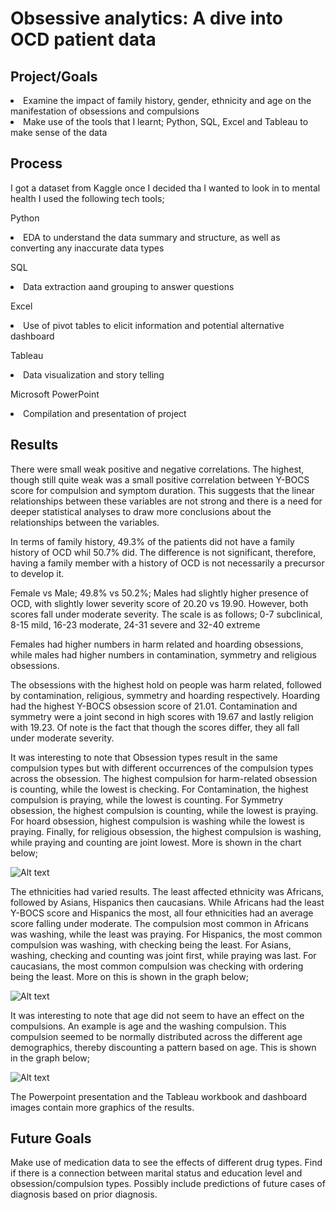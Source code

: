 # Obsessive analytics: A dive into OCD patient data
## Project/Goals
<li> Examine the impact of family history, gender, ethnicity and age on the manifestation of obsessions and compulsions
<li> Make use of the tools that I learnt; Python, SQL, Excel and Tableau to make sense of the data

## Process
I got a dataset from Kaggle once I decided tha I wanted to look in to mental health
I used the following tech tools;

Python
<li>EDA to understand the data summary and structure, as well as converting any inaccurate data types

SQL
<li>Data extraction aand grouping to answer questions

Excel
<li>Use of pivot tables to elicit information and potential alternative dashboard

Tableau
<li>Data visualization and story telling

Microsoft PowerPoint
<li>Compilation and presentation of project

## Results
There were small weak positive and negative correlations. The highest, though still quite weak was a small positive correlation between Y-BOCS score for compulsion and symptom duration. This suggests that the linear relationships between these variables are not strong and there is a need for deeper statistical analyses to draw more conclusions about the relationships between the variables.

In terms of family history, 49.3% of the patients did not have a family history of OCD whil 50.7% did. The difference is not significant, therefore, having a family member with a history of OCD is not necessarily a precursor to develop it.

Female vs Male; 49.8% vs 50.2%; Males had slightly higher presence of OCD, with slightly lower severity score of 20.20 vs 19.90. However, both scores fall under moderate severity. The scale is as follows; 0-7 subclinical, 8-15 mild, 16-23 moderate, 24-31 severe and 32-40 extreme

Females had higher numbers in harm related and hoarding obsessions, while males had higher numbers in contamination, symmetry and religious obsessions.

The obsessions with the highest hold on people was harm related, followed by contamination, religious, symmetry and hoarding respectively.
Hoarding had the highest Y-BOCS obsession score of 21.01. Contamination and symmetry were a joint second in high scores with 19.67 and lastly religion with 19.23. Of note is the fact that though the scores differ, they all fall under moderate severity.

It was interesting to note that Obsession types result in the same compulsion types but with different occurrences of the compulsion types across the obsession. The highest compulsion for harm-related obsession is counting, while the lowest is checking. For Contamination, the highest compulsion is praying, while the lowest is counting. For Symmetry obsession, the highest compulsion is counting, while the lowest is praying. For hoard obsession, highest compulsion is washing while the lowest is praying. Finally, for religious obsession, the highest compulsion is washing, while praying and counting are joint lowest.
More is shown in the chart below;

![Alt text](image.png)

The ethnicities had varied results. The least affected ethnicity was Africans, followed by Asians, Hispanics then caucasians. While Africans had the least Y-BOCS score and Hispanics the most, all four ethnicities had an average score falling under moderate.
The compulsion most common in Africans was washing, while the least was praying. For Hispanics, the most common compulsion was washing, with checking being the least. For Asians, washing, checking and counting was joint first, while praying was last. For caucasians, the most common compulsion was checking with ordering being the least.
More on this is shown in the graph below;

![Alt text](image-1.png)

It was interesting to note that age did not seem to have an effect on the compulsions. An example is age and the washing compulsion. This compulsion seemed to be normally distributed across the different age demographics, thereby discounting a pattern based on age. This is shown in the graph below;

![Alt text](image-2.png)

The Powerpoint presentation and the Tableau workbook and dashboard images contain more graphics of the results.


## Future Goals

Make use of medication data to see the effects of different drug types.
Find if there is a connection between marital status and education level and obsession/compulsion types.
Possibly include predictions of future cases of diagnosis based on prior diagnosis.

